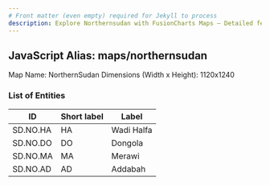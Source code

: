 ```yaml
---
# Front matter (even empty) required for Jekyll to process
description: Explore Northernsudan with FusionCharts Maps – Detailed features for seamless integration. Try now & enhance your data visualization today! 
---
```


## JavaScript Alias: maps/northernsudan

Map Name: NorthernSudan
Dimensions (Width x Height): 1120x1240

### List of Entities

| ID      | Short label | Label                   |
| ------- | ----------- | ----------------------- |
|SD.NO.HA|HA|Wadi Halfa|
|SD.NO.DO|DO|Dongola|
|SD.NO.MA|MA|Merawi|
|SD.NO.AD|AD|Addabah|
